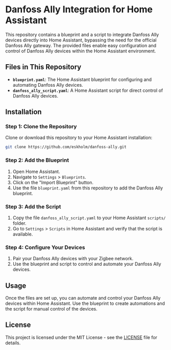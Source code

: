 
# Danfoss Ally Integration for Home Assistant

This repository contains a blueprint and a script to integrate Danfoss Ally devices directly into Home Assistant, bypassing the need for the official Danfoss Ally gateway. The provided files enable easy configuration and control of Danfoss Ally devices within the Home Assistant environment.

## Files in This Repository

- **`blueprint.yaml`**: The Home Assistant blueprint for configuring and automating Danfoss Ally devices.
- **`danfoss_ally_script.yaml`**: A Home Assistant script for direct control of Danfoss Ally devices.

## Installation

### Step 1: Clone the Repository
Clone or download this repository to your Home Assistant installation:

```bash
git clone https://github.com/eskholm/danfoss-ally.git
```

### Step 2: Add the Blueprint
1. Open Home Assistant.
2. Navigate to `Settings` > `Blueprints`.
3. Click on the "Import Blueprint" button.
4. Use the file `blueprint.yaml` from this repository to add the Danfoss Ally blueprint.

### Step 3: Add the Script
1. Copy the file `danfoss_ally_script.yaml` to your Home Assistant `scripts/` folder.
2. Go to `Settings` > `Scripts` in Home Assistant and verify that the script is available.

### Step 4: Configure Your Devices
1. Pair your Danfoss Ally devices with your Zigbee network.
2. Use the blueprint and script to control and automate your Danfoss Ally devices.

## Usage

Once the files are set up, you can automate and control your Danfoss Ally devices within Home Assistant. Use the blueprint to create automations and the script for manual control of the devices.

## License
This project is licensed under the MIT License - see the [LICENSE](LICENSE) file for details.
